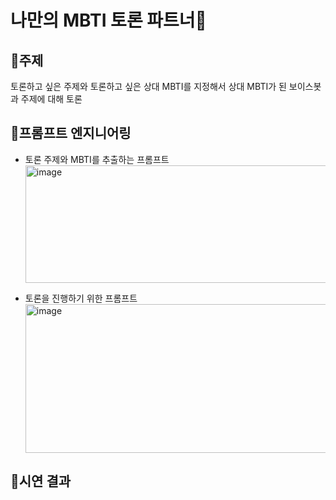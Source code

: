 # 나만의 MBTI 토론 파트너🤖

## 🔸주제
토론하고 싶은 주제와 토론하고 싶은 상대 MBTI를 지정해서 상대 MBTI가 된 보이스봇과 주제에 대해 토론

## 🔸프롬프트 엔지니어링
- 토론 주제와 MBTI를 추출하는 프롬프트 <br>
  <img width="712" height="188" alt="image" src="https://github.com/user-attachments/assets/79d34669-3269-45c9-b3b7-496294bf93b3" />

- 토론을 진행하기 위한 프롬프트
  <img width="841" height="238" alt="image" src="https://github.com/user-attachments/assets/52ba2b30-04f0-43dd-aae6-8d8a4011fdbf" />

## 🔸시연 결과
